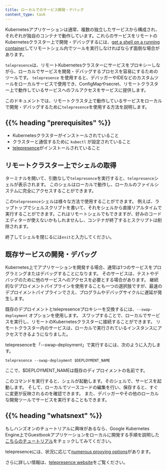 ```yaml
---
title: ローカルでのサービス開発・デバッグ
content_type: task
---
```


<!-- overview -->

Kubernetesアプリケーションは通常、複数の独立したサービスから構成され、それぞれが独自のコンテナで動作しています。これらのサービスをリモートのKubernetesクラスター上で開発・デバッグするには、[get a shell on a running container](/docs/task/debug-application-cluster/get-shell-running-container/)してリモートシェル内でツールを実行しなければならず面倒な場合があります。

`telepresence`は、リモートKubernetesクラスターにサービスをプロキシーしながら、ローカルでサービスを開発・デバッグするプロセスを容易にするためのツールです。
`telepresence` を使用すると、デバッガーやIDEなどのカスタムツールをローカルサービスで使用でき、ConfigMapやsecret、リモートクラスター上で動作しているサービスへのフルアクセスをサービスに提供します。

このドキュメントでは、リモートクラスタ上で動作しているサービスをローカルで開発・デバッグするために`telepresence`を使用する方法を説明します。

## {{% heading "prerequisites" %}}

* Kubernetesクラスターがインストールされていること
* クラスターと通信するために `kubectl` が設定されていること
* [telepresence](https://www.telepresence.io/reference/install)がインストールされていること

<!-- steps -->

## リモートクラスター上でシェルの取得

ターミナルを開いて、引数なしで`telepresence`を実行すると、`telepresence`シェルが表示されます。
このシェルはローカルで動作し、ローカルのファイルシステムに完全にアクセスすることができます。

この`telepresence`シェルは様々な方法で使用することができます。
例えば、ラップトップでシェルスクリプトを書いて、それをシェルから直接リアルタイムで実行することができます。これはリモートシェルでもできますが、好みのコードエディターが使えないかもしれませんし、コンテナが終了するとスクリプトは削除されます。

終了してシェルを閉じるには`exit`と入力してください。

## 既存サービスの開発・デバッグ

Kubernetes上でアプリケーションを開発する場合、通常は1つのサービスをプログラミングまたはデバッグすることになります。
そのサービスは、テストやデバッグのために他のサービスへのアクセスを必要とする場合があります。
継続的なデプロイメントパイプラインを使用することも一つの選択肢ですが、最速のデプロイメントパイプラインでさえ、プログラムやデバッグサイクルに遅延が発生します。

既存のデプロイメントとtelepresenceプロキシーを交換するには、`--swap-deployment` オプションを使用します。
スワップすることで、ローカルでサービスを実行し、リモートのKubernetesクラスターに接続することができます。
リモートクラスター内のサービスは、ローカルで実行されているインスタンスにアクセスできるようになりました。

telepresenceを「--swap-deployment」で実行するには、次のように入力します。

`telepresence --swap-deployment $DEPLOYMENT_NAME`

ここで、$DEPLOYMENT_NAMEは既存のディプロイメントの名前です。

このコマンドを実行すると、シェルが起動します。そのシェルで、サービスを起動します。
そして、ローカルでソースコードの編集を行い、保存すると、すぐに変更が反映されるのを確認できます。
また、デバッガーやその他のローカルな開発ツールでサービスを実行することもできます。

## {{% heading "whatsnext" %}}

もしハンズオンのチュートリアルに興味があるなら、Google Kubernetes Engine上でGuestbookアプリケーションをローカルに開発する手順を説明した[こちらのチュートリアル](https://cloud.google.com/community/tutorials/developing-services-with-k8s)をチェックしてみてください。

telepresenceには、状況に応じて[numerous proxying options](https://www.telepresence.io/reference/methods)があります。

さらに詳しい情報は、[telepresence website](https://www.telepresence.io)をご覧ください。

